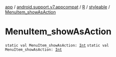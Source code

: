 [app](../../../index.md) / [android.support.v7.appcompat](../../index.md) / [R](../index.md) / [styleable](index.md) / [MenuItem_showAsAction](./-menu-item_show-as-action.md)

# MenuItem_showAsAction

`static val MenuItem_showAsAction: `[`Int`](https://kotlinlang.org/api/latest/jvm/stdlib/kotlin/-int/index.html)
`static val MenuItem_showAsAction: `[`Int`](https://kotlinlang.org/api/latest/jvm/stdlib/kotlin/-int/index.html)